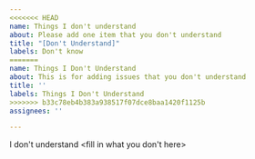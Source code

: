 ```yaml
---
<<<<<<< HEAD
name: Things I don't understand
about: Please add one item that you don't understand
title: "[Don't Understand]"
labels: Don't know
=======
name: Things I Don't Understand
about: This is for adding issues that you don't understand
title: ''
labels: Things I Don't Understand
>>>>>>> b33c78eb4b383a938517f07dce8baa1420f1125b
assignees: ''

---
```


I don't understand <fill in what you don't here>

